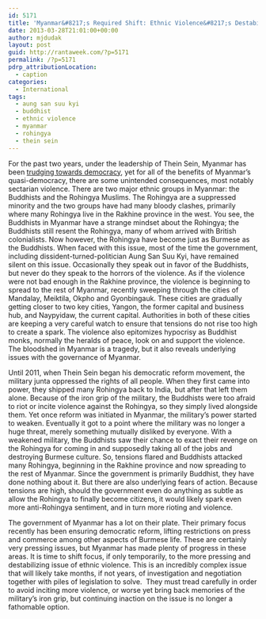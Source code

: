 ```yaml
---
id: 5171
title: 'Myanmar&#8217;s Required Shift: Ethnic Violence&#8217;s Destabilizing Effects'
date: 2013-03-28T21:01:00+00:00
author: mjdudak
layout: post
guid: http://rantaweek.com/?p=5171
permalink: /?p=5171
pdrp_attributionLocation:
  - caption
categories:
  - International
tags:
  - aung san suu kyi
  - buddhist
  - ethnic violence
  - myanmar
  - rohingya
  - thein sein
---
```

For the past two years, under the leadership of Thein Sein, Myanmar has been [trudging towards democracy](http://rantaweek.com/myanmars-long-trudge-to-democracy/ "Myanmar’s Long Trudge To Democracy"), yet for all of the benefits of Myanmar&#8217;s quasi-democracy, there are some unintended consequences, most notably sectarian violence. There are two major ethnic groups in Myanmar: the Buddhists and the Rohingya Muslims. The Rohingya are a suppressed minority and the two groups have had many bloody clashes, primarily where many Rohingya live in the Rakhine province in the west. You see, the Buddhists in Myanmar have a strange mindset about the Rohingya; the Buddhists still resent the Rohingya, many of whom arrived with British colonialists. Now however, the Rohingya have become just as Burmese as the Buddhists. When faced with this issue, most of the time the government, including dissident-turned-politician Aung San Suu Kyi, have remained silent on this issue. Occasionally they speak out in favor of the Buddhists, but never do they speak to the horrors of the violence. As if the violence were not bad enough in the Rakhine province, the violence is beginning to spread to the rest of Myanmar, recently sweeping through the cities of Mandalay, Meiktila, Okpho and Gyonbingauk. These cities are gradually getting closer to two key cities, Yangon, the former capital and business hub, and Naypyidaw, the current capital. Authorities in both of these cities are keeping a very careful watch to ensure that tensions do not rise too high to create a spark. The violence also epitomizes hypocrisy as Buddhist monks, normally the heralds of peace, look on and support the violence. The bloodshed in Myanmar is a tragedy, but it also reveals underlying issues with the governance of Myanmar.

Until 2011, when Thein Sein began his democratic reform movement, the military junta oppressed the rights of all people. When they first came into power, they shipped many Rohingya back to India, but after that left them alone. Because of the iron grip of the military, the Buddhists were too afraid to riot or incite violence against the Rohingya, so they simply lived alongside them. Yet once reform was initiated in Myanmar, the military&#8217;s power started to weaken. Eventually it got to a point where the military was no longer a huge threat, merely something mutually disliked by everyone. With a weakened military, the Buddhists saw their chance to exact their revenge on the Rohingya for coming in and supposedly taking all of the jobs and destroying Burmese culture. So, tensions flared and Buddhists attacked many Rohingya, beginning in the Rakhine province and now spreading to the rest of Myanmar. Since the government is primarily Buddhist, they have done nothing about it. But there are also underlying fears of action. Because tensions are high, should the government even do anything as subtle as allow the Rohingya to finally become citizens, it would likely spark even more anti-Rohingya sentiment, and in turn more rioting and violence.

The government of Myanmar has a lot on their plate. Their primary focus recently has been ensuring democratic reform, lifting restrictions on press and commerce among other aspects of Burmese life. These are certainly very pressing issues, but Myanmar has made plenty of progress in these areas. It is time to shift focus, if only temporarily, to the more pressing and destabilizing issue of ethnic violence. This is an incredibly complex issue that will likely take months, if not years, of investigation and negotiation together with piles of legislation to solve.  They must tread carefully in order to avoid inciting more violence, or worse yet bring back memories of the military&#8217;s iron grip, but continuing inaction on the issue is no longer a fathomable option.
